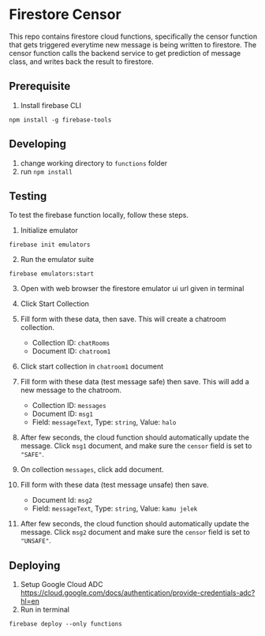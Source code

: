 # Firestore Censor
This repo contains firestore cloud functions, specifically the censor function that gets triggered everytime new message is being written to firestore. The censor function calls the backend service to get prediction of message class, and writes back the result to firestore.

## Prerequisite
1. Install firebase CLI
```
npm install -g firebase-tools
```


## Developing
1. change working directory to `functions` folder
2. run `npm install`


## Testing
To test the firebase function locally, follow these steps.
1. Initialize emulator
```
firebase init emulators
```

2. Run the emulator suite
```
firebase emulators:start
```

3. Open with web browser the firestore emulator ui url given in terminal

4. Click Start Collection

5. Fill form with these data, then save. This will create a chatroom collection.
    - Collection ID: `chatRooms`
    - Document ID: `chatroom1`

6. Click start collection in `chatroom1` document

7. Fill form with these data (test message safe) then save. This will add a new message to the chatroom.
    - Collection ID: `messages`
    - Document ID: `msg1`
    - Field: `messageText`, Type: `string`, Value: `halo`

8. After few seconds, the cloud function should automatically update the message. Click `msg1` document, and make sure the `censor` field is set to `"SAFE"`.

9. On collection `messages`, click add document.

10. Fill form with these data (test message unsafe) then save.
    - Document Id: `msg2`
    - Field: `messageText`, Type: `string`, Value: `kamu jelek`

11. After few seconds, the cloud function should automatically update the message. Click `msg2` document and make sure the `censor` field is set to `"UNSAFE"`.

## Deploying

1. Setup Google Cloud ADC https://cloud.google.com/docs/authentication/provide-credentials-adc?hl=en
2. Run in terminal
```
firebase deploy --only functions 
```